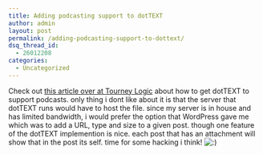 ```yaml
---
title: Adding podcasting support to dotTEXT
author: admin
layout: post
permalink: /adding-podcasting-support-to-dottext/
dsq_thread_id:
  - 26012208
categories:
  - Uncategorized
---
```

Check out [this article over at Tourney Logic][1] about how to get dotTEXT to support podcasts. only thing i dont like about it is that the server that dotTEXT runs would have to host the file. since my server is in house and has limited bandwidth, i would prefer the option that WordPress gave me which was to add a URL, type and size to a given post. though one feature of the dotTEXT implemention is nice. each post that has an attachment will show that in the post its self. time for some hacking i think! <img src="http://blog.lotas-smartman.net/wp-includes/images/smilies/icon_smile.gif" alt=":)" class="wp-smiley" />

 [1]: http://www.tourneylogic.com/blogs/links/archive/2004/12/23/253.aspx